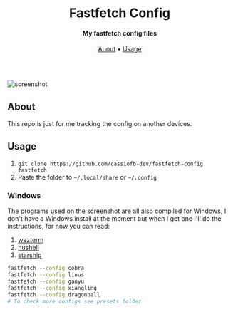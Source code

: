 <h1 align="center">
  Fastfetch Config
</h1>

<h4 align="center">My fastfetch config files</h4>

<p align="center">
  <a href="#about">About</a> •
  <a href="#usage">Usage</a>

  <br><br>

  <img src="screenshot.png" alt="screenshot">
</p>

## About

This repo is just for me tracking the config on another devices.

## Usage

1. ``git clone https://github.com/cassiofb-dev/fastfetch-config fastfetch``
2. Paste the folder to ``~/.local/share`` or ``~/.config``

### Windows

The programs used on the screenshot are all also compiled for Windows, I don't have a Windows install at the moment
but when I get one I'll do the instructions, for now you can read:

1. [wezterm](https://github.com/wez/wezterm)
2. [nushell](https://github.com/nushell/nushell)
3. [starship](https://github.com/starship/starship)

```sh
fastfetch --config cobra
fastfetch --config linus
fastfetch --config ganyu
fastfetch --config xiangling
fastfetch --config dragonball
# To check more configs see presets folder
```
